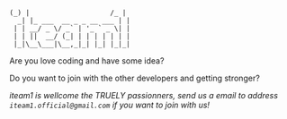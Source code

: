     (_) |                    /_ |
      _| |_ ___  __ _ _ __ ___ | |
     | | __/ _ \/ _` | '_ ` _ \| |
     | | ||  __/ (_| | | | | | | |
     |_|\__\___|\__,_|_| |_| |_|_|

Are you love coding and have some idea?

Do you want to join with the other developers and getting stronger?

*iteam1 is wellcome the TRUELY passionners, send us a email to address `iteam1.official@gmail.com` if you want to join with us!*
                                                   

                                                        
                                                        
